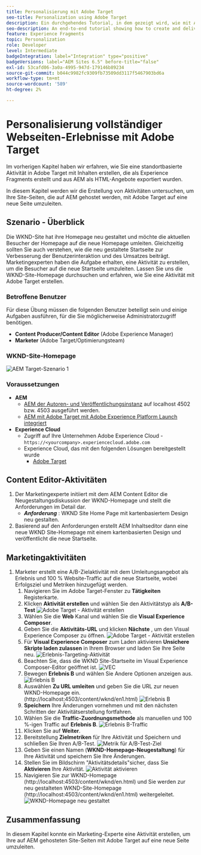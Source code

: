 ```yaml
---
title: Personalisierung mit Adobe Target
seo-title: Personalization using Adobe Target
description: Ein durchgehendes Tutorial, in dem gezeigt wird, wie mit Adobe Target personalisierte Erlebnisse erstellt und bereitgestellt werden.
seo-description: An end-to-end tutorial showing how to create and deliver personalized experience using Adobe Target.
feature: Experience Fragments
topic: Personalization
role: Developer
level: Intermediate
badgeIntegration: label="Integration" type="positive"
badgeVersions: label="AEM Sites 6.5" before-title="false"
exl-id: 53cafd06-3a0a-4995-947d-179146b89234
source-git-commit: b044c9982fc9309fb73509dd3117f5467903bd6a
workflow-type: tm+mt
source-wordcount: '589'
ht-degree: 2%

---
```


# Personalisierung vollständiger Webseiten-Erlebnisse mit Adobe Target

Im vorherigen Kapitel haben wir erfahren, wie Sie eine standortbasierte Aktivität in Adobe Target mit Inhalten erstellen, die als Experience Fragments erstellt und aus AEM als HTML-Angebote exportiert wurden.

In diesem Kapitel werden wir die Erstellung von Aktivitäten untersuchen, um Ihre Site-Seiten, die auf AEM gehostet werden, mit Adobe Target auf eine neue Seite umzuleiten.

## Szenario - Überblick

Die WKND-Site hat ihre Homepage neu gestaltet und möchte die aktuellen Besucher der Homepage auf die neue Homepage umleiten. Gleichzeitig sollten Sie auch verstehen, wie die neu gestaltete Startseite zur Verbesserung der Benutzerinteraktion und des Umsatzes beiträgt. Marketingexperten haben die Aufgabe erhalten, eine Aktivität zu erstellen, um die Besucher auf die neue Startseite umzuleiten. Lassen Sie uns die WKND-Site-Homepage durchsuchen und erfahren, wie Sie eine Aktivität mit Adobe Target erstellen.

### Betroffene Benutzer

Für diese Übung müssen die folgenden Benutzer beteiligt sein und einige Aufgaben ausführen, für die Sie möglicherweise Administratorzugriff benötigen.

* **Content Producer/Content Editor** (Adobe Experience Manager)
* **Marketer** (Adobe Target/Optimierungsteam)

### WKND-Site-Homepage

![AEM Target-Szenario 1](assets/personalization-use-case-2/aem-target-use-case-2.png)

### Voraussetzungen

* **AEM**
   * [AEM der Autoren- und Veröffentlichungsinstanz](./implementation.md#getting-aem) auf localhost 4502 bzw. 4503 ausgeführt werden.
   * [AEM mit Adobe Target mit Adobe Experience Platform Launch integriert](./using-launch-adobe-io.md#aem-target-using-launch-by-adobe)
* **Experience Cloud**
   * Zugriff auf Ihre Unternehmen Adobe Experience Cloud - `https://<yourcompany>.experiencecloud.adobe.com`
   * Experience Cloud, das mit den folgenden Lösungen bereitgestellt wurde
      * [Adobe Target](https://experiencecloud.adobe.com)

## Content Editor-Aktivitäten

1. Der Marketingexperte initiiert mit dem AEM Content Editor die Neugestaltungsdiskussion der WKND-Homepage und stellt die Anforderungen im Detail dar.
   * ***Anforderung*** : WKND Site Home Page mit kartenbasiertem Design neu gestalten.
2. Basierend auf den Anforderungen erstellt AEM Inhaltseditor dann eine neue WKND Site-Homepage mit einem kartenbasierten Design und veröffentlicht die neue Startseite.

## Marketingaktivitäten

1. Marketer erstellt eine A/B-Zielaktivität mit dem Umleitungsangebot als Erlebnis und 100 % Website-Traffic auf die neue Startseite, wobei Erfolgsziel und Metriken hinzugefügt werden.
   1. Navigieren Sie im Adobe Target-Fenster zu **Tätigkeiten** Registerkarte.
   2. Klicken **Aktivität erstellen** und wählen Sie den Aktivitätstyp als **A/B-Test**
      ![Adobe Target - Aktivität erstellen](assets/personalization-use-case-2/create-ab-activity.png)
   3. Wählen Sie die **Web** Kanal und wählen Sie die **Visual Experience Composer**.
   4. Geben Sie die **Aktivitäts-URL** und klicken **Nächste** , um den Visual Experience Composer zu öffnen.
      ![Adobe Target - Aktivität erstellen](assets/personalization-use-case-2/create-activity-ab-name.png)
   5. Für **Visual Experience Composer** zum Laden aktivieren **Unsichere Skripte laden zulassen** in Ihrem Browser und laden Sie Ihre Seite neu.
      ![Erlebnis-Targeting-Aktivität](assets/personalization-use-case-1/load-unsafe-scripts.png)
   6. Beachten Sie, dass die WKND Site-Startseite im Visual Experience Composer-Editor geöffnet ist.
      ![VEC](assets/personalization-use-case-2/vec.png)
   7. Bewegen **Erlebnis B** und wählen Sie Andere Optionen anzeigen aus.
      ![Erlebnis B](assets/personalization-use-case-2/redirect-url.png)
   8. Auswählen **Zu URL umleiten** und geben Sie die URL zur neuen WKND-Homepage ein. (http://localhost:4503/content/wknd/en1.html)
      ![Erlebnis B](assets/personalization-use-case-2/redirect-url-2.png)
   9. **Speichern** Ihre Änderungen vornehmen und mit den nächsten Schritten der Aktivitätserstellung fortfahren.
   10. Wählen Sie die **Traffic-Zuordnungsmethode** als manuellen und 100 %-igen Traffic auf **Erlebnis B**.
      ![Erlebnis B-Traffic](assets/personalization-use-case-2/traffic.png)
   11. Klicken Sie auf **Weiter**.
   12. Bereitstellung **Zielmetriken** für Ihre Aktivität und Speichern und schließen Sie Ihren A/B-Test.
      ![Metrik für A/B-Test-Ziel](assets/personalization-use-case-2/goal-metric.png)
   13. Geben Sie einen Namen (**WKND-Homepage-Neugestaltung**) für Ihre Aktivität und speichern Sie Ihre Änderungen.
   14. Stellen Sie im Bildschirm &quot;Aktivitätsdetails&quot;sicher, dass Sie **Aktivieren** Ihre Aktivität.
      ![Aktivität aktivieren](assets/personalization-use-case-2/ab-activate.png)
   15. Navigieren Sie zur WKND-Homepage (http://localhost:4503/content/wknd/en.html) und Sie werden zur neu gestalteten WKND-Site-Homepage (http://localhost:4503/content/wknd/en1.html) weitergeleitet.
      ![WKND-Homepage neu gestaltet](assets/personalization-use-case-2/WKND-home-page-redesign.png)

## Zusammenfassung

In diesem Kapitel konnte ein Marketing-Experte eine Aktivität erstellen, um Ihre auf AEM gehosteten Site-Seiten mit Adobe Target auf eine neue Seite umzuleiten.

